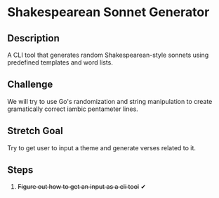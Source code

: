 # Shakespearean Sonnet Generator
## Description
A CLI tool that generates random Shakespearean-style sonnets using predefined templates and word lists.
## Challenge
We will try to use Go's randomization and string manipulation to create gramatically correct iambic pentameter lines.
## Stretch Goal
Try to get user to input a theme and generate verses related to it.

## Steps
1. ~~Figure out how to get an input as a cli tool~~ ✔